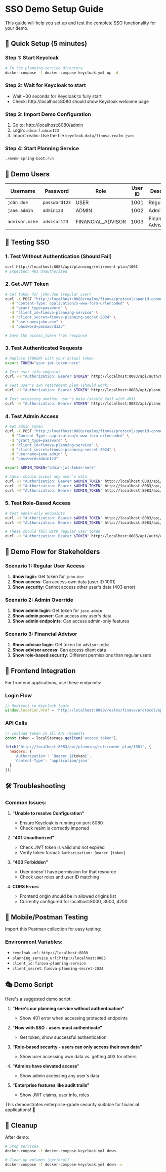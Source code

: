 # SSO Demo Setup Guide

This guide will help you set up and test the complete SSO functionality for your demo.

## 🚀 Quick Setup (5 minutes)

### Step 1: Start Keycloak
```bash
# In the planning-service directory
docker-compose -f docker-compose-keycloak.yml up -d
```

### Step 2: Wait for Keycloak to start
- Wait ~30 seconds for Keycloak to fully start
- Check: http://localhost:8080 should show Keycloak welcome page

### Step 3: Import Demo Configuration
1. Go to: http://localhost:8080/admin
2. Login: `admin` / `admin123`
3. Import realm: Use the file `keycloak-data/finova-realm.json`

### Step 4: Start Planning Service
```bash
./mvnw spring-boot:run
```

## 👥 Demo Users

| Username | Password | Role | User ID | Description |
|----------|----------|------|---------|-------------|
| `john.doe` | `password123` | USER | 1001 | Regular user |
| `jane.admin` | `admin123` | ADMIN | 1002 | Administrator |
| `advisor.mike` | `advisor123` | FINANCIAL_ADVISOR | 1003 | Financial Advisor |

## 🧪 Testing SSO

### 1. Test Without Authentication (Should Fail)
```bash
curl http://localhost:8083/api/planning/retirement-plan/1001
# Expected: 401 Unauthorized
```

### 2. Get JWT Token
```bash
# Get token for john.doe (regular user)
curl -X POST "http://localhost:8080/realms/finova/protocol/openid-connect/token" \
  -H "Content-Type: application/x-www-form-urlencoded" \
  -d "grant_type=password" \
  -d "client_id=finova-planning-service" \
  -d "client_secret=finova-planning-secret-2024" \
  -d "username=john.doe" \
  -d "password=password123"

# Save the access_token from response
```

### 3. Test Authenticated Requests
```bash
# Replace {TOKEN} with your actual token
export TOKEN="your-jwt-token-here"

# Test user info endpoint
curl -H "Authorization: Bearer $TOKEN" http://localhost:8083/api/auth/me

# Test user's own retirement plan (should work)
curl -H "Authorization: Bearer $TOKEN" http://localhost:8083/api/planning/retirement-plan/1001

# Test accessing another user's data (should fail with 403)
curl -H "Authorization: Bearer $TOKEN" http://localhost:8083/api/planning/retirement-plan/1002
```

### 4. Test Admin Access
```bash
# Get admin token
curl -X POST "http://localhost:8080/realms/finova/protocol/openid-connect/token" \
  -H "Content-Type: application/x-www-form-urlencoded" \
  -d "grant_type=password" \
  -d "client_id=finova-planning-service" \
  -d "client_secret=finova-planning-secret-2024" \
  -d "username=jane.admin" \
  -d "password=admin123"

export ADMIN_TOKEN="admin-jwt-token-here"

# Admin should access any user's data
curl -H "Authorization: Bearer $ADMIN_TOKEN" http://localhost:8083/api/planning/retirement-plan/1001
curl -H "Authorization: Bearer $ADMIN_TOKEN" http://localhost:8083/api/planning/retirement-plan/1002
curl -H "Authorization: Bearer $ADMIN_TOKEN" http://localhost:8083/api/planning/retirement-plan/1003
```

### 5. Test Role-Based Access
```bash
# Test admin-only endpoints
curl -H "Authorization: Bearer $ADMIN_TOKEN" http://localhost:8083/api/auth/claims
curl -H "Authorization: Bearer $ADMIN_TOKEN" http://localhost:8083/api/auth/config

# These should fail with regular user token
curl -H "Authorization: Bearer $TOKEN" http://localhost:8083/api/auth/claims
```

## 🎯 Demo Flow for Stakeholders

### Scenario 1: Regular User Access
1. **Show login**: Get token for `john.doe`
2. **Show access**: Can access own data (user ID 1001)
3. **Show security**: Cannot access other user's data (403 error)

### Scenario 2: Admin Override
1. **Show admin login**: Get token for `jane.admin`
2. **Show admin power**: Can access any user's data
3. **Show admin endpoints**: Can access admin-only features

### Scenario 3: Financial Advisor
1. **Show advisor login**: Get token for `advisor.mike`
2. **Show advisor access**: Can access client data
3. **Show role-based security**: Different permissions than regular users

## 🔧 Frontend Integration

For frontend applications, use these endpoints:

### Login Flow
```javascript
// Redirect to Keycloak login
window.location.href = 'http://localhost:8080/realms/finova/protocol/openid-connect/auth?client_id=finova-frontend&redirect_uri=http://localhost:8000/callback&response_type=code&scope=openid'
```

### API Calls
```javascript
// Include token in all API requests
const token = localStorage.getItem('access_token');

fetch('http://localhost:8083/api/planning/retirement-plan/1001', {
  headers: {
    'Authorization': `Bearer ${token}`,
    'Content-Type': 'application/json'
  }
});
```

## 🛠️ Troubleshooting

### Common Issues:

1. **"Unable to resolve Configuration"**
   - Ensure Keycloak is running on port 8080
   - Check realm is correctly imported

2. **"401 Unauthorized"**
   - Check JWT token is valid and not expired
   - Verify token format: `Authorization: Bearer {token}`

3. **"403 Forbidden"**
   - User doesn't have permission for that resource
   - Check user roles and user ID matching

4. **CORS Errors**
   - Frontend origin should be in allowed origins list
   - Currently configured for localhost:8000, 3000, 4200

## 📱 Mobile/Postman Testing

Import this Postman collection for easy testing:

### Environment Variables:
- `keycloak_url`: `http://localhost:8080`
- `planning_service_url`: `http://localhost:8083`
- `client_id`: `finova-planning-service`
- `client_secret`: `finova-planning-secret-2024`

## 🎭 Demo Script

Here's a suggested demo script:

1. **"Here's our planning service without authentication"**
   - Show 401 error when accessing protected endpoints

2. **"Now with SSO - users must authenticate"**
   - Get token, show successful authentication

3. **"Role-based security - users can only access their own data"**
   - Show user accessing own data vs. getting 403 for others

4. **"Admins have elevated access"**
   - Show admin accessing any user's data

5. **"Enterprise features like audit trails"**
   - Show JWT claims, user info, roles

This demonstrates enterprise-grade security suitable for financial applications! 🏦

## 🧹 Cleanup

After demo:
```bash
# Stop services
docker-compose -f docker-compose-keycloak.yml down

# Clean up volumes (optional)
docker-compose -f docker-compose-keycloak.yml down -v
```
